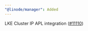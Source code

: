 ```yaml
---
"@linode/manager": Added
---
```


LKE Cluster IP APL integration  ([#11110](https://github.com/linode/manager/pull/11110))
